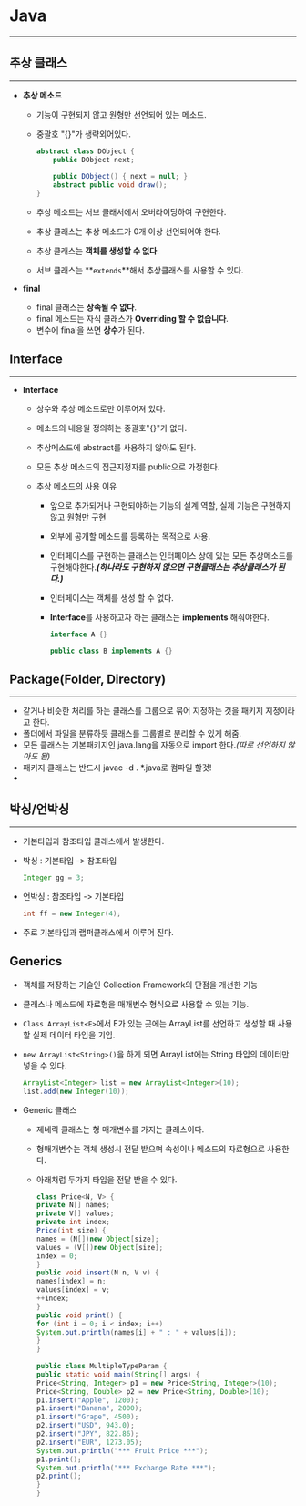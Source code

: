 

<h1> Java </h1>

---

## 추상 클래스

---

* **추상 메소드**

  * 기능이 구현되지 않고 원형만 선언되어 있는 메소드.

  * 중괄호 "{}"가 생략외어있다.

    ```java
    abstract class DObject {
        public DObject next;
        
        public DObject() { next = null; }
        abstract public void draw();
    }
    ```

  * 추상 메소드는 서브 클래서에서 오버라이딩하여 구현한다.

  * 추상 클래스는 추상 메소드가 0개 이상 선언되어야 한다.

  * 추상 클래스는 **객체를 생성할 수 없다**.

  * 서브 클래스는 **`extends`**해서 추상클래스를 사용할 수 있다.

* **final** 

  * final 클래스는 **상속될 수 없다**.
  * final 메소드는 자식 클래스가 **Overriding 할 수 없습니다**.
  * 변수에 final을 쓰면 **상수**가 된다.

## Interface

---

* **Interface**

  * 상수와 추상 메소드로만 이루어져 있다.

  * 메소드의 내용읠 정의하는 중괄호"{}"가 없다.

  * 추상메소드에 abstract를 사용하지 않아도 된다.

  * 모든 추상 메소드의 접근지정자를 public으로 가정한다.

  * 추상 메소드의 사용 이유

    * 앞으로 추가되거나 구현되야하는 기능의 설계 역할, 실제 기능은 구현하지 않고 원형만 구현

    * 외부에 공개할 메소드를 등록하는 목적으로 사용.

    * 인터페이스를 구현하는 클래스는 인터페이스 상에 있는 모든 추상메소드를 구현해야한다.***(하나라도 구현하지 않으면 구현클래스는 추상클래스가 된다.)***

    * 인터페이스는 객체를 생성 할 수 없다.

    * **Interface**를 사용하고자 하는 클래스는 **implements** 해줘야한다.

      ```java
      interface A {}
      
      public class B implements A {}
      ```

      

## Package(Folder, Directory)

---

* 같거나 비슷한 처리를 하는 클래스를 그룹으로 묶어 지정하는 것을 패키지 지정이라고 한다.
* 폴더에서 파일을 분류하듯 클래스를 그룹별로 분리할 수 있게 해줌.
* 모든 클래스는 기본패키지인 java.lang을 자동으로 import 한다.*(따로 선언하지 않아도 됨)*
* 패키지 클래스는 반드시 javac -d . *.java로 컴파일 할것!
* 

## 박싱/언박싱

---

* 기본타입과 참조타입 클래스에서 발생한다.

* 박싱 : 기본타입 -> 참조타입

  ```java
  Integer gg = 3;
  ```

  

* 언박싱 : 참조타입 -> 기본타입

  ```java
  int ff = new Integer(4);
  ```

  

* 주로 기본타입과 랩퍼클래스에서 이루어 진다.



## Generics

* 객체를 저장하는 기술인 Collection Framework의 단점을 개선한 기능

* 클래스나 메소드에 자료형을 매개변수 형식으로 사용할 수 있는 기능.

* `Class ArrayList<E>`에서 E가 있는 곳에는 ArrayList를 선언하고 생성할 때 사용할 실제 데이터 타입을 기입.

* `new ArrayList<String>()`을 하게 되면 ArrayList에는 String 타입의 데이터만 넣을 수 있다.

  ```java
  ArrayList<Integer> list = new ArrayList<Integer>(10); 
  list.add(new Integer(10)); 
  ```

  

* Generic 클래스

  * 제네릭 클래스는 형 매개변수를 가지는 클래스이다.

  * 형매개변수는 객체 생성시 전달 받으며 속성이나 메소드의 자료형으로 사용한다.

  * 아래처럼 두가지 타입을 전달 받을 수 있다.

    ```java
    class Price<N, V> { 
    private N[] names; 
    private V[] values; 
    private int index; 
    Price(int size) { 
    names = (N[])new Object[size]; 
    values = (V[])new Object[size]; 
    index = 0; 
    } 
    public void insert(N n, V v) { 
    names[index] = n; 
    values[index] = v; 
    ++index; 
    } 
    public void print() { 
    for (int i = 0; i < index; i++) 
    System.out.println(names[i] + " : " + values[i]); 
    } 
    } 
     
    public class MultipleTypeParam { 
    public static void main(String[] args) { 
    Price<String, Integer> p1 = new Price<String, Integer>(10); 
    Price<String, Double> p2 = new Price<String, Double>(10); 
    p1.insert("Apple", 1200); 
    p1.insert("Banana", 2000); 
    p1.insert("Grape", 4500); 
    p2.insert("USD", 943.0); 
    p2.insert("JPY", 822.86); 
    p2.insert("EUR", 1273.05); 
    System.out.println("*** Fruit Price ***"); 
    p1.print(); 
    System.out.println("*** Exchange Rate ***"); 
    p2.print(); 
    } 
    } 
    ```

    